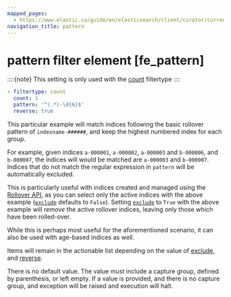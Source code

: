 ```yaml
---
mapped_pages:
  - https://www.elastic.co/guide/en/elasticsearch/client/curator/current/fe_pattern.html
navigation_title: pattern
---
```


# pattern filter element [fe_pattern]

::::{note}
This setting is only used with the [count](/reference/filtertype_count.md) filtertype
::::


```yaml
- filtertype: count
  count: 1
  pattern: '^(.*)-\d{6}$'
  reverse: true
```

This particular example will match indices following the basic rollover pattern of `indexname-######`, and keep the highest numbered index for each group.

For example, given indices `a-000001`, `a-000002`, `a-000003` and `b-000006`, and `b-000007`, the indices will would be matched are `a-000003` and `b-000007`. Indices that do not match the regular expression in `pattern` will be automatically excluded.

This is particularly useful with indices created and managed using the [Rollover API](http://www.elastic.co/guide/en/elasticsearch/reference/8.15/indices-rollover-index.md), as you can select only the active indices with the above example ([`exclude`](/reference/fe_exclude.md) defaults to `False`). Setting [`exclude`](/reference/fe_exclude.md) to `True` with the above example will *remove* the active rollover indices, leaving only those which have been rolled-over.

While this is perhaps most useful for the aforementioned scenario, it can also be used with age-based indices as well.

Items will remain in the actionable list depending on the value of [exclude](/reference/fe_exclude.md), and [reverse](/reference/fe_reverse.md).

There is no default value. The value must include a capture group, defined by parenthesis, or left empty.  If a value is provided, and there is no capture group, and exception will be raised and execution will halt.

